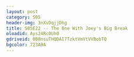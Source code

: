 ```yaml
---
layout: post 
category: S05 
header-img: 3nXvDqjjDhg 
title: S05E22 -- The One With Joey's Big Break 
oloadid: Ays24Rc0Uh0 
gdriveid: 0B8nsuTHQDAI7TzktVmVtVVBobTQ 
bgcolor: 723A9A
--- 
```

<!--more--> 

